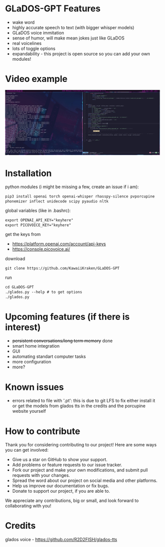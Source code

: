 # GLaDOS-GPT Features
- wake word 
- highly accurate speech to text (with bigger whisper models)
- GLaDOS voice immitation
- sense of humor, will make mean jokes just like GLaDOS
- real voicelines 
- lots of toggle options
- expandability - this project is open source so you can add your own modules!

# Video example
[![Oops! There should have been a video example.](thumbnail.jpg)](https://streamable.com/2ry356)

# Installation
python modules (i might be missing a few, create an issue if i am):
```
pip3 install openai torch openai-whisper rhasspy-silence pvporcupine phonemizer inflect unidecode scipy pyaudio nltk
```
global variables (like in .bashrc):
```
export OPENAI_API_KEY="keyhere"
export PICOVOICE_KEY="keyhere"
```
get the keys from 
- https://platform.openai.com/account/api-keys
- https://console.picovoice.ai/

download
```
git clone https://github.com/KawaiiKraken/GLaDOS-GPT
```
run
```
cd GLaDOS-GPT
./glados.py --help # to get options
./glados.py
```

# Upcoming features (if there is interest)
- ~~persistent conversations/long term memory~~ done
- smart home integration
- GUI
- automating standart computer tasks 
- more configuration
- more?

# Known issues
- errors related to file with '.pt': this is due to git LFS to fix either install it or get the models from glados tts in the credits and the porcupine website yourself

# How to contribute 
Thank you for considering contributing to our project! Here are some ways you can get involved:

- Give us a star on GitHub to show your support.
- Add problems or feature requests to our issue tracker.
- Fork our project and make your own modifications, and submit pull requests with your changes.
- Spread the word about our project on social media and other platforms.
- Help us improve our documentation or fix bugs.
- Donate to support our project, if you are able to.

We appreciate any contributions, big or small, and look forward to collaborating with you!

# Credits
glados voice - https://github.com/R2D2FISH/glados-tts
